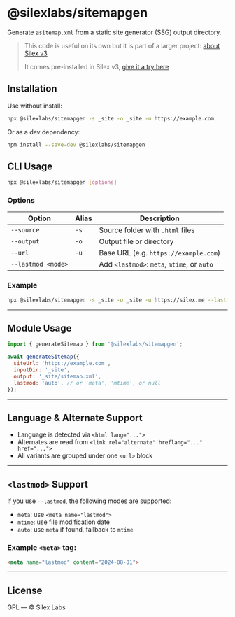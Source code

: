 # @silexlabs/sitemapgen

Generate a`sitemap.xml` from a static site generator (SSG) output directory.

> This code is useful on its own but it is part of a larger project: [about Silex v3](https://www.silexlabs.org/silex-v3-kickoff/)
>
> It comes pre-installed in Silex v3, [give it a try here](https://v3.silex.me/)

## Installation

Use without install:

```bash
npx @silexlabs/sitemapgen -s _site -o _site -u https://example.com
```

Or as a dev dependency:

```bash
npm install --save-dev @silexlabs/sitemapgen
```

## CLI Usage

```bash
npx @silexlabs/sitemapgen [options]
```

### Options

| Option             | Alias | Description                                 |
| ------------------ | ----- | ------------------------------------------- |
| `--source`         | `-s`  | Source folder with `.html` files            |
| `--output`         | `-o`  | Output file or directory                    |
| `--url`            | `-u`  | Base URL (e.g. `https://example.com`)       |
| `--lastmod <mode>` |       | Add `<lastmod>`: `meta`, `mtime`, or `auto` |

### Example

```bash
npx @silexlabs/sitemapgen -s _site -o _site -u https://silex.me --lastmod auto
```

---

## Module Usage

```js
import { generateSitemap } from '@silexlabs/sitemapgen';

await generateSitemap({
  siteUrl: 'https://example.com',
  inputDir: '_site',
  output: '_site/sitemap.xml',
  lastmod: 'auto', // or 'meta', 'mtime', or null
});
```

---

## Language & Alternate Support

* Language is detected via `<html lang="...">`
* Alternates are read from `<link rel="alternate" hreflang="..." href="...">`
* All variants are grouped under one `<url>` block

---

## `<lastmod>` Support

If you use `--lastmod`, the following modes are supported:

* `meta`: use `<meta name="lastmod">`
* `mtime`: use file modification date
* `auto`: use `meta` if found, fallback to `mtime`

### Example `<meta>` tag:

```html
<meta name="lastmod" content="2024-08-01">
```

---

## License

GPL — © Silex Labs
